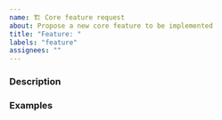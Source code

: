 ```yaml
---
name: 🏗️ Core feature request
about: Propose a new core feature to be implemented
title: "Feature: "
labels: "feature"
assignees: ""
---
```


### Description

<!-- Briefly describe the new feature. Tell us what you are trying to achieve and how should hausse behave to do so. -->


### Examples

<!-- Provide some simple examples to show how the new feature should work. -->